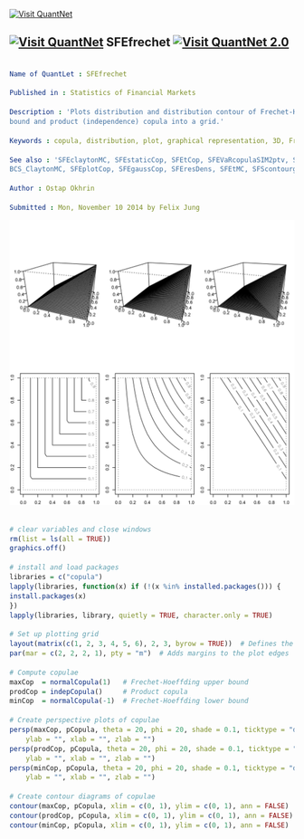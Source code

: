 
[<img src="https://github.com/QuantLet/Styleguide-and-Validation-procedure/blob/master/pictures/banner.png" alt="Visit QuantNet">](http://quantlet.de/index.php?p=info)

## [<img src="https://github.com/QuantLet/Styleguide-and-Validation-procedure/blob/master/pictures/qloqo.png" alt="Visit QuantNet">](http://quantlet.de/) **SFEfrechet** [<img src="https://github.com/QuantLet/Styleguide-and-Validation-procedure/blob/master/pictures/QN2.png" width="60" alt="Visit QuantNet 2.0">](http://quantlet.de/d3/ia)

```yaml

Name of QuantLet : SFEfrechet

Published in : Statistics of Financial Markets

Description : 'Plots distribution and distribution contour of Frechet-Hoeffding upper bound, lower
bound and product (independence) copula into a grid.'

Keywords : copula, distribution, plot, graphical representation, 3D, Frechet, cdf, contour

See also : 'SFEclaytonMC, SFEstaticCop, SFEtCop, SFEVaRcopulaSIM2ptv, SFEArchCopDensity,
BCS_ClaytonMC, SFEplotCop, SFEgaussCop, SFEresDens, SFEtMC, SFScontourgumbel, SFEgaussCop'

Author : Ostap Okhrin

Submitted : Mon, November 10 2014 by Felix Jung

```

![Picture1](SFEfrechet-1.png)


```r

# clear variables and close windows
rm(list = ls(all = TRUE))
graphics.off()

# install and load packages
libraries = c("copula")
lapply(libraries, function(x) if (!(x %in% installed.packages())) {
install.packages(x)
})
lapply(libraries, library, quietly = TRUE, character.only = TRUE)

# Set up plotting grid
layout(matrix(c(1, 2, 3, 4, 5, 6), 2, 3, byrow = TRUE))  # Defines the array of the plots
par(mar = c(2, 2, 2, 1), pty = "m")  # Adds margins to the plot edges

# Compute copulae
maxCop  = normalCopula(1)   # Frechet-Hoeffding upper bound
prodCop = indepCopula()     # Product copula
minCop  = normalCopula(-1)  # Frechet-Hoeffding lower bound

# Create perspective plots of copulae
persp(maxCop, pCopula, theta = 20, phi = 20, shade = 0.1, ticktype = "detailed", 
    ylab = "", xlab = "", zlab = "")
persp(prodCop, pCopula, theta = 20, phi = 20, shade = 0.1, ticktype = "detailed", 
    ylab = "", xlab = "", zlab = "")
persp(minCop, pCopula, theta = 20, phi = 20, shade = 0.1, ticktype = "detailed", 
    ylab = "", xlab = "", zlab = "")

# Create contour diagrams of copulae
contour(maxCop, pCopula, xlim = c(0, 1), ylim = c(0, 1), ann = FALSE)
contour(prodCop, pCopula, xlim = c(0, 1), ylim = c(0, 1), ann = FALSE)
contour(minCop, pCopula, xlim = c(0, 1), ylim = c(0, 1), ann = FALSE)
```
